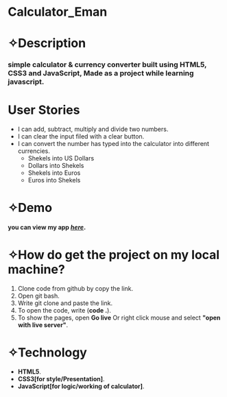 # Calculator_Eman
# ✧Description
### simple calculator &amp; currency converter built using HTML5, CSS3 and JavaScript, Made as a project while learning javascript.

# User Stories
- I can add, subtract, multiply and divide two numbers.
- I can clear the input filed with a clear button.
- I can convert the number has typed into the calculator into different currencies.
   - Shekels into US Dollars
   - Dollars into Shekels
   - Shekels into Euros
   - Euros into Shekels
# ✧Demo 
#### you can view my app [***here***](https://gsg-fc03.github.io/Calculator_Eman/).

# ✧How do  get the project on my local machine?
1. Clone code from github by copy the link.
2. Open git bash.
3. Write git clone and paste the link.
4. To open the code, write (**code .**).
5. To show the pages, open **Go live** Or right click mouse and select **"open with live server"**.

# ✧Technology
- **HTML5**.
- **CSS3[for style/Presentation]**.
- **JavaScript[for logic/working of calculator]**.




